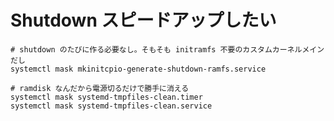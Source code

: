 # Shutdown スピードアップしたい

```
# shutdown のたびに作る必要なし。そもそも initramfs 不要のカスタムカーネルメインだし
systemctl mask mkinitcpio-generate-shutdown-ramfs.service

# ramdisk なんだから電源切るだけで勝手に消える
systemctl mask systemd-tmpfiles-clean.timer
systemctl mask systemd-tmpfiles-clean.service
```



<!-- vim: set tw=90 filetype=markdown : -->

